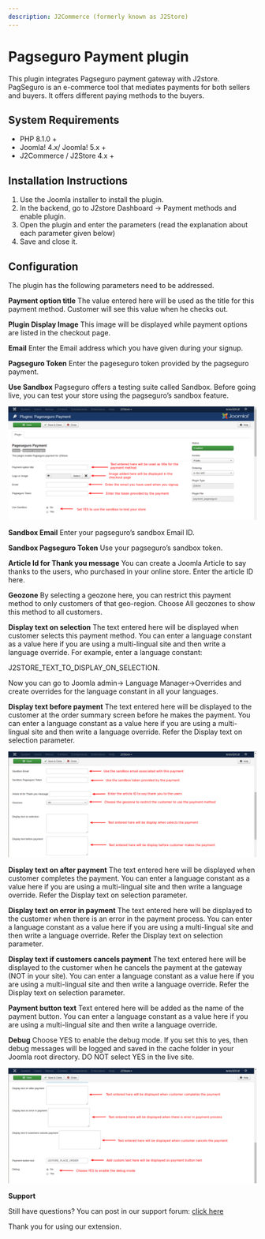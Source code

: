 ```yaml
---
description: J2Commerce (formerly known as J2Store)
---
```


# Pagseguro Payment plugin

This plugin integrates Pagseguro payment gateway with J2store. PagSeguro is an e-commerce tool that mediates payments for both sellers and buyers. It offers different paying methods to the buyers.

## System Requirements <a href="#system-requirements" id="system-requirements"></a>

* PHP 8.1.0 +
* Joomla! 4.x/ Joomla! 5.x +
* J2Commerce / J2Store 4.x +

## Installation Instructions <a href="#installation-instructions" id="installation-instructions"></a>

1. Use the Joomla installer to install the plugin.
2. In the backend, go to J2store Dashboard -> Payment methods and enable plugin.
3. Open the plugin and enter the parameters (read the explanation about each parameter given below)
4. Save and close it.

## Configuration <a href="#configuration" id="configuration"></a>

The plugin has the following parameters need to be addressed.

**Payment option title** The value entered here will be used as the title for this payment method. Customer will see this value when he checks out.

**Plugin Display Image** This image will be displayed while payment options are listed in the checkout page.

**Email** Enter the Email address which you have given during your signup.

**Pagseguro Token** Enter the pageseguro token provided by the pagseguro payment.

**Use Sandbox** Pagseguro offers a testing suite called Sandbox. Before going live, you can test your store using the pagseguro’s sandbox feature.

![pagseguro](https://raw.githubusercontent.com/j2store/doc-images/master/payment-methods/pagseguro-payment-plugin/pagseguro_1.png)

**Sandbox Email** Enter your pagseguro’s sandbox Email ID.

**Sandbox Pagseguro Token** Use your pagseguro’s sandbox token.

**Article Id for Thank you message** You can create a Joomla Article to say thanks to the users, who purchased in your online store. Enter the article ID here.

**Geozone** By selecting a geozone here, you can restrict this payment method to only customers of that geo-region. Choose All geozones to show this method to all customers.

**Display text on selection** The text entered here will be displayed when customer selects this payment method. You can enter a language constant as a value here if you are using a multi-lingual site and then write a language override. For example, enter a language constant:

J2STORE\_TEXT\_TO\_DISPLAY\_ON\_SELECTION.

Now you can go to Joomla admin-> Language Manager->Overrides and create overrides for the language constant in all your languages.

**Display text before payment** The text entered here will be displayed to the customer at the order summary screen before he makes the payment. You can enter a language constant as a value here if you are using a multi-lingual site and then write a language override. Refer the Display text on selection parameter.

![psgplugin](https://raw.githubusercontent.com/j2store/doc-images/master/payment-methods/pagseguro-payment-plugin/pagseguro_2.png)

**Display text on after payment** The text entered here will be displayed when customer completes the payment. You can enter a language constant as a value here if you are using a multi-lingual site and then write a language override. Refer the Display text on selection parameter.

**Display text on error in payment** The text entered here will be displayed to the customer when there is an error in the payment process. You can enter a language constant as a value here if you are using a multi-lingual site and then write a language override. Refer the Display text on selection parameter.

**Display text if customers cancels payment** The text entered here will be displayed to the customer when he cancels the payment at the gateway (NOT in your site). You can enter a language constant as a value here if you are using a multi-lingual site and then write a language override. Refer the Display text on selection parameter.

**Payment button text** Text entered here will be added as the name of the payment button. You can enter a language constant as a value here if you are using a multi-lingual site and then write a language override.

**Debug** Choose YES to enable the debug mode. If you set this to yes, then debug messages will be logged and saved in the cache folder in your Joomla root directory. DO NOT select YES in the live site.

![psgpayment](https://raw.githubusercontent.com/j2store/doc-images/master/payment-methods/pagseguro-payment-plugin/pagseguro_3.png)

**Support**

Still have questions? You can post in our support forum: [click here](http://j2store.org/forum/index.html)

Thank you for using our extension.
